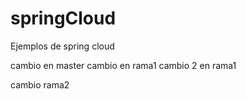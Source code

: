 # springCloud
Ejemplos de spring cloud


cambio en master
cambio en rama1
cambio 2 en rama1

cambio rama2